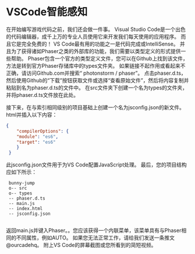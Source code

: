 # VSCode智能感知

在开始编写游戏代码之前，我们还会做一件事。
Visual Studio Code是一个出色的代码编辑器，成千上万的专业人员使用它来开发我们每天使用的应用程序。
而且它是完全免费的！
VS Code最有用的功能之一是代码完成或IntelliSense。
并且为了获得诸如Phaser之类的外部库的功能，我们需要以类型定义的形式提供一些帮助。
Phaser包含一个官方的类型定义文件，您可以在Github上找到该文件，方法是转到官方Phaser存储库中的types文件夹。
如果链接不起作用或看起来不正确，请访问Github.com并搜索“ photonstorm / phaser”。
点击phaser.d.ts，然后使用Github的“下载”按钮获取文件或选择“查看原始文件”，然后将内容复制并粘贴到名为phaser.d.ts的文件中。
在src文件夹下创建一个名为types的文件夹，并将phaser.d.ts文件放在此处。

接下来，在与索引相同级别的项目基础上创建一个名为jsconfig.json的新文件。 html并插入以下内容：

```json
{
	"compilerOptions": {
	"module": "es6",
	"target": "es6"
	}
 }

```

此jsconfig.json文件用于为VS Code配置JavaScript处理。 最后，您的项目结构应如下所示：

```
 bunny-jump
 o-- src
 o-- types
 -- phaser.d.ts
 -- main.js
 -- index.html
 -- jsconfig.json
 
```

返回main.js并键入Phaser。。您应该获得一个内联菜单，该菜单具有与Phaser相同的不同属性，例如AUTO。
如果您无法正常工作，请给我们发送一条推文@ourcadehq。 附上VS Code的屏幕截图或您所看到的简短视频。

